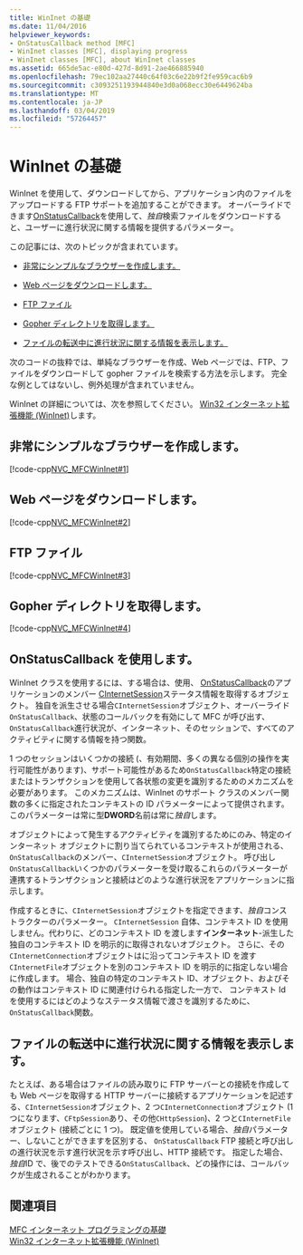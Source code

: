 ```yaml
---
title: WinInet の基礎
ms.date: 11/04/2016
helpviewer_keywords:
- OnStatusCallback method [MFC]
- WinInet classes [MFC], displaying progress
- WinInet classes [MFC], about WinInet classes
ms.assetid: 665de5ac-e80d-427d-8d91-2ae466885940
ms.openlocfilehash: 79ec102aa27440c64f03c6e22b9f2fe959cac6b9
ms.sourcegitcommit: c3093251193944840e3d0a068ecc30e6449624ba
ms.translationtype: MT
ms.contentlocale: ja-JP
ms.lasthandoff: 03/04/2019
ms.locfileid: "57264457"
---
```

# <a name="wininet-basics"></a>WinInet の基礎

WinInet を使用して、ダウンロードしてから、アプリケーション内のファイルをアップロードする FTP サポートを追加することができます。 オーバーライドできます[OnStatusCallback](../mfc/reference/cinternetsession-class.md#onstatuscallback)を使用して、*独自*検索ファイルをダウンロードすると、ユーザーに進行状況に関する情報を提供するパラメーター。

この記事には、次のトピックが含まれています。

- [非常にシンプルなブラウザーを作成します。](#_core_create_a_very_simple_browser)

- [Web ページをダウンロードします。](#_core_download_a_web_page)

- [FTP ファイル](#_core_ftp_a_file)

- [Gopher ディレクトリを取得します。](#_core_retrieve_a_gopher_directory)

- [ファイルの転送中に進行状況に関する情報を表示します。](#_core_display_progress_information_while_transferring_files)

次のコードの抜粋では、単純なブラウザーを作成、Web ページでは、FTP、ファイルをダウンロードして gopher ファイルを検索する方法を示します。 完全な例としてはないし、例外処理が含まれていません。

WinInet の詳細については、次を参照してください。 [Win32 インターネット拡張機能 (WinInet)](../mfc/win32-internet-extensions-wininet.md)します。

##  <a name="_core_create_a_very_simple_browser"></a> 非常にシンプルなブラウザーを作成します。

[!code-cpp[NVC_MFCWinInet#1](../mfc/codesnippet/cpp/wininet-basics_1.cpp)]

##  <a name="_core_download_a_web_page"></a> Web ページをダウンロードします。

[!code-cpp[NVC_MFCWinInet#2](../mfc/codesnippet/cpp/wininet-basics_2.cpp)]

##  <a name="_core_ftp_a_file"></a> FTP ファイル

[!code-cpp[NVC_MFCWinInet#3](../mfc/codesnippet/cpp/wininet-basics_3.cpp)]

##  <a name="_core_retrieve_a_gopher_directory"></a> Gopher ディレクトリを取得します。

[!code-cpp[NVC_MFCWinInet#4](../mfc/codesnippet/cpp/wininet-basics_4.cpp)]

## <a name="use-onstatuscallback"></a>OnStatusCallback を使用します。

WinInet クラスを使用するには、する場合は、使用、 [OnStatusCallback](../mfc/reference/cinternetsession-class.md#onstatuscallback)のアプリケーションのメンバー [CInternetSession](../mfc/reference/cinternetsession-class.md)ステータス情報を取得するオブジェクト。 独自を派生させる場合`CInternetSession`オブジェクト、オーバーライド`OnStatusCallback`、状態のコールバックを有効にして MFC が呼び出す、`OnStatusCallback`進行状況が、インターネット、そのセッションで、すべてのアクティビティに関する情報を持つ関数。

1 つのセッションはいくつかの接続 (、有効期間、多くの異なる個別の操作を実行可能性があります)、サポート可能性があるため`OnStatusCallback`特定の接続またはトランザクションを使用して各状態の変更を識別するためのメカニズムを必要があります。 このメカニズムは、WinInet のサポート クラスのメンバー関数の多くに指定されたコンテキストの ID パラメーターによって提供されます。 このパラメーターは常に型**DWORD**名前は常に*独自*します。

オブジェクトによって発生するアクティビティを識別するためにのみ、特定のインターネット オブジェクトに割り当てられているコンテキストが使用される、`OnStatusCallback`のメンバー、`CInternetSession`オブジェクト。 呼び出し`OnStatusCallback`いくつかのパラメーターを受け取るこれらのパラメーターが連携するトランザクションと接続はどのような進行状況をアプリケーションに指示します。

作成するときに、`CInternetSession`オブジェクトを指定できます、*独自*コンス トラクターのパラメーター。 `CInternetSession` 自体、コンテキスト ID を使用しません。代わりに、どのコンテキスト ID を渡します**インターネット**-派生した独自のコンテキスト ID を明示的に取得されないオブジェクト。 さらに、その`CInternetConnection`オブジェクトはに沿ってコンテキスト ID を渡す`CInternetFile`オブジェクトを別のコンテキスト ID を明示的に指定しない場合に作成します。 場合、独自の特定のコンテキスト ID、オブジェクト、およびその動作はコンテキスト ID に関連付けられる指定した一方で、 コンテキスト Id を使用するにはどのようなステータス情報で渡さを識別するために、`OnStatusCallback`関数。

##  <a name="_core_display_progress_information_while_transferring_files"></a> ファイルの転送中に進行状況に関する情報を表示します。

たとえば、ある場合はファイルの読み取りに FTP サーバーとの接続を作成しても Web ページを取得する HTTP サーバーに接続するアプリケーションを記述する、`CInternetSession`オブジェクト、2 つ`CInternetConnection`オブジェクト (1 つになります、`CFtpSession`あり、その他`CHttpSession`)、2 つと`CInternetFile`オブジェクト (接続ごとに 1 つ)。 既定値を使用している場合、*独自*パラメーター、しないことができますを区別する、 `OnStatusCallback` FTP 接続と呼び出しの進行状況を示す進行状況を示す呼び出し、HTTP 接続です。 指定した場合、*独自*ID で、後でのテストできる`OnStatusCallback`、どの操作には、コールバックが生成されることがわかります。

## <a name="see-also"></a>関連項目

[MFC インターネット プログラミングの基礎](../mfc/mfc-internet-programming-basics.md)<br/>
[Win32 インターネット拡張機能 (WinInet)](../mfc/win32-internet-extensions-wininet.md)

